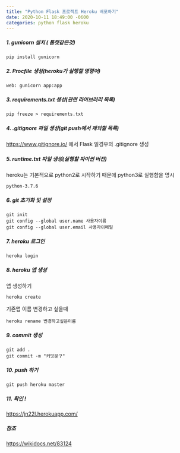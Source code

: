 ```yaml
---
title: "Python Flask 프로젝트 Heroku 배포하기"
date: 2020-10-11 18:49:00 -0600
categories: python flask heroku
---
```


##### 1. gunicorn 설치 ( 톰캣같은것)
```
pip install gunicorn
```
##### 2. Procfile 생성(heroku가 실행할 명령어)
```
web: gunicorn app:app 
```
##### 3. requirements.txt 생성(관련 라이브러리 목록)
```
pip freeze > requirements.txt
```
##### 4. .gitignore 파일 생성(git push에서 제외할 목록)
<https://www.gitignore.io/> 에서 Flask 일경우의 .gitignore 생성

##### 5. runtime.txt 파일 생성(실행할 파이썬 버전)
heroku는 기본적으로 python2로 시작하기 때문에 python3로 실행함을 명시
```
python-3.7.6
```
##### 6. git 초기화 및 설정
```
git init
git config --global user.name 사용자이름
git config --global user.email 사용자이메일
```
##### 7. heroku 로그인
```
heroku login
```
##### 8. heroku 앱 생성 
앱 생성하기
```
heroku create
```
기존앱 이름 변경하고 싶을때 
```
heroku rename 변경하고싶은이름
```
##### 9. commit 생성
```
git add .
git commit -m "커밋문구"
```
##### 10. push 하기
```
git push heroku master
```
##### 11. 확인 !
<https://jn22l.herokuapp.com/>

##### 참조
<https://wikidocs.net/83124>
